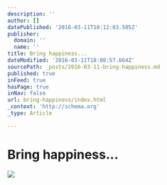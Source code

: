 ```yaml
---
description: ''
author: []
datePublished: '2016-03-11T18:12:03.505Z'
publisher:
  domain: ''
  name: ''
title: Bring happiness...
dateModified: '2016-03-11T18:08:57.664Z'
sourcePath: _posts/2016-03-11-bring-happiness.md
published: true
inFeed: true
hasPage: true
inNav: false
url: bring-happiness/index.html
_context: 'http://schema.org'
_type: Article

---
```

# Bring happiness...
![](https://the-grid-user-content.s3-us-west-2.amazonaws.com/6cb3dd49-820b-4349-b032-87f88857d05d.png)
